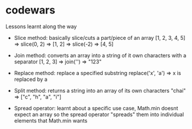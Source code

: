 # codewars

Lessons learnt along the way

- Slice method: basically slice/cuts a part/piece of an array
[1, 2, 3, 4, 5] => slice(0, 2) => [1, 2]
                => slice(-2)  => [4, 5]

- Join method: converts an array into a string of it own characters with a separator
[1, 2, 3] => join('') => "123"

- Replace method: replace a specified substring
replace('x', 'a') => x is replaced by a

- Split method: returns a string into an array of its own characters
"chai" => ["c", "h", "a", "i"]

- Spread operator: learnt about a specific use case, Math.min doesnt expect an array so the spread operator "spreads" them into individual elements that Math.min wants